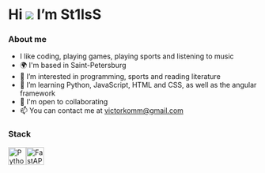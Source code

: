 Hi ![](https://user-images.githubusercontent.com/18350557/176309783-0785949b-9127-417c-8b55-ab5a4333674e.gif) I’m St1lsS
=============================================================================================================================
### About me
* I like coding, playing games, playing sports and listening to music
* 🌍 I'm based in Saint-Petersburg
* 👀 I’m interested in programming, sports and reading literature
* 📖 I’m learning Python, JavaScript, HTML and CSS, as well as the angular framework
* 👥 I'm open to collaborating 
* 📫 You can contact me at victorkomm@gmail.com


### Stack
<p align="left">
    <a href="https://www.python.org/" target="_blank" rel="noreferrer"><img
            src="https://raw.githubusercontent.com/danielcranney/readme-generator/main/public/icons/skills/python-colored.svg"
            width="36" height="36" alt="Python" /></a><a href="https://www.java.com/" target="_blank"
        rel="noreferrer"><img
            src="https://raw.githubusercontent.com/danielcranney/readme-generator/main/public/icons/skills/javascript-colored.svg"
            width="36" height="36" alt="FastAPI" /></a>
</p>



